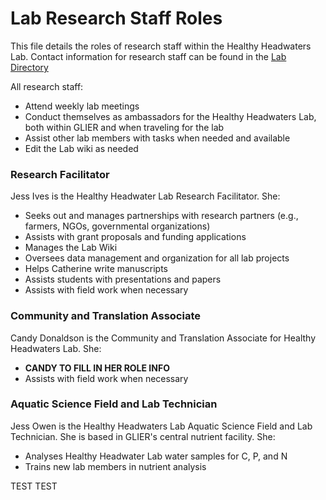 # Lab Research Staff Roles
This file details the roles of research staff within the Healthy Headwaters Lab. Contact information for research staff can be found in the [Lab Directory](/Lab-structure-and-directories/Directory.md)    

All research staff:
* Attend weekly lab meetings
* Conduct themselves as ambassadors for the Healthy Headwaters Lab, both within GLIER and when traveling for the lab
* Assist other lab members with tasks when needed and available
* Edit the Lab wiki as needed

### Research Facilitator
Jess Ives is the Healthy Headwater Lab Research Facilitator. She:
* Seeks out and manages partnerships with research partners (e.g., farmers, NGOs, governmental organizations)
* Assists with grant proposals and funding applications
* Manages the Lab Wiki
* Oversees data management and organization for all lab projects
* Helps Catherine write manuscripts
* Assists students with presentations and papers
* Assists with field work when necessary

### Community and Translation Associate
Candy Donaldson is the Community and Translation Associate for Healthy Headwaters Lab. She:
* **CANDY TO FILL IN HER ROLE INFO**  
* Assists with field work when necessary

### Aquatic Science Field and Lab Technician  
Jess Owen is the Healthy Headwaters Lab Aquatic Science Field and Lab Technician. She is based in GLIER's central nutrient facility. She:
* Analyses Healthy Headwater Lab water samples for C, P, and N
* Trains new lab members in nutrient analysis

TEST TEST
